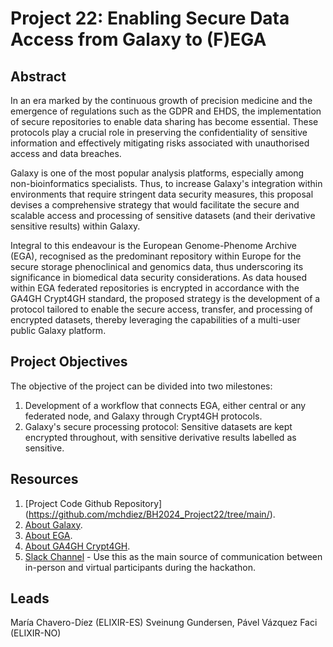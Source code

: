 # Project 22: Enabling Secure Data Access from Galaxy to (F)EGA

## Abstract

In an era marked by the continuous growth of precision medicine and the emergence of regulations such as the GDPR and EHDS, the implementation of secure repositories to enable data sharing has become essential. These protocols play a crucial role in preserving the confidentiality of sensitive information and effectively mitigating risks associated with unauthorised access and data breaches.

Galaxy is one of the most popular analysis platforms, especially among non-bioinformatics specialists. Thus, to increase Galaxy's integration within environments that require stringent data security measures, this proposal devises a comprehensive strategy that would facilitate the secure and scalable access and processing of sensitive datasets (and their derivative sensitive results) within Galaxy.

Integral to this endeavour is the European Genome-Phenome Archive (EGA), recognised as the predominant repository within Europe for the secure storage phenoclinical and genomics data, thus underscoring its significance in biomedical data security considerations. As data housed within EGA federated repositories is encrypted in accordance with the GA4GH Crypt4GH standard, the proposed strategy is the development of a protocol tailored to enable the secure access, transfer, and processing of encrypted datasets, thereby leveraging the capabilities of a multi-user public Galaxy platform.

## Project Objectives

The objective of the project can be divided into two milestones: 
1. Development of a workflow that connects EGA, either central or any federated node, and Galaxy through Crypt4GH protocols.
2. Galaxy's secure processing protocol: Sensitive datasets are kept encrypted throughout, with sensitive derivative results labelled as sensitive.

## Resources

1. [Project Code Github Repository] (https://github.com/mchdiez/BH2024_Project22/tree/main/).
2. [About Galaxy](https://docs.galaxyproject.org/en/master/).
3. [About EGA](https://localega.readthedocs.io/en/latest/).
4. [About GA4GH Crypt4GH](https://crypt4gh.readthedocs.io/en/latest/).
5. [Slack Channel](https://biohackeu.slack.com/archives/C07NBGJKE0Z) - Use this as the main source of communication between in-person and virtual participants during the hackathon.

## Leads

María Chavero-Díez (ELIXIR-ES) Sveinung Gundersen, Pável Vázquez Faci (ELIXIR-NO)

